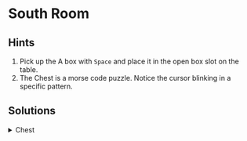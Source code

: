 # South Room

## Hints

1. Pick up the A box with `Space` and place it in the open box slot on the table.
2. The Chest is a morse code puzzle. Notice the cursor blinking in a specific pattern.

## Solutions

<details>
  <summary>Chest</summary>
6712
</details>
